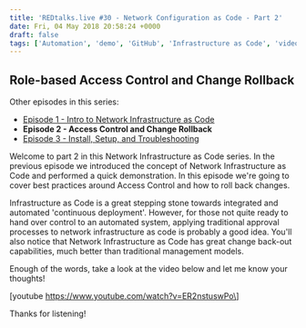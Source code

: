 ```yaml
---
title: 'REDtalks.live #30 - Network Configuration as Code - Part 2'
date: Fri, 04 May 2018 20:58:24 +0000
draft: false
tags: ['Automation', 'demo', 'GitHub', 'Infrastructure as Code', 'video']
---
```


Role-based Access Control and Change Rollback
---------------------------------------------

Other episodes in this series:

*   [Episode 1 - Intro to Network Infrastructure as Code](http://redtalks.live/2018/05/02/redtalks-live-29-network-infrastructure-as-code-part-1/)
*   **Episode 2 - Access Control and Change Rollback**
*   [Episode 3 - Install, Setup, and Troubleshooting](http://redtalks.live/2018/05/08/redtalks-live-31-network-infrastructure-as-code-part-3/)

Welcome to part 2 in this Network Infrastructure as Code series. In the previous episode we introduced the concept of Network Infrastructure as Code and performed a quick demonstration. In this episode we're going to cover best practices around Access Control and how to roll back changes.

Infrastructure as Code is a great stepping stone towards integrated and automated 'continuous deployment'. However, for those not quite ready to hand over control to an automated system, applying traditional approval processes to network infrastructure as code is probably a good idea. You'll also notice that Network Infrastructure as Code has great change back-out capabilities, much better than traditional management models.

Enough of the words, take a look at the video below and let me know your thoughts!

\[youtube https://www.youtube.com/watch?v=ER2nstuswPo\]

Thanks for listening!